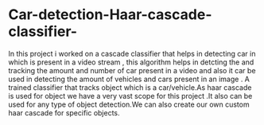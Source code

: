 # Car-detection-Haar-cascade-classifier-
In this project i worked on a cascade classifier that helps in detecting car in which is present in a video stream , this algorithm helps in detcting the and tracking the amount and number of car present in a video and also it car be used in detecting the amount of vehicles and cars present in an image . A trained classifier that tracks object which is a car/vehicle.As haar cascade is used for object we have a very vast scope for this project .It also can be used for any type of object detection.We can also create our own custom haar cascade for specific objects.

